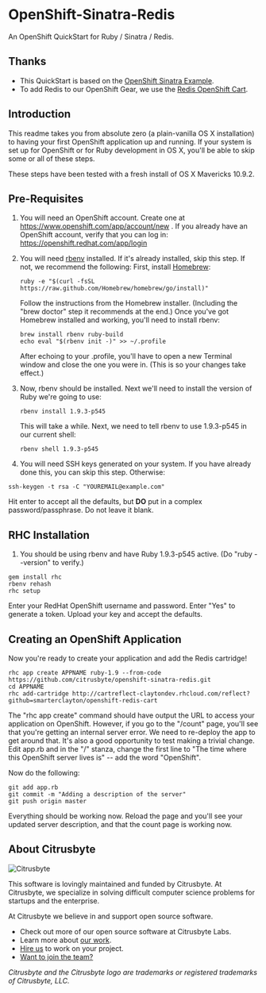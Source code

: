 # OpenShift-Sinatra-Redis

An OpenShift QuickStart for Ruby / Sinatra / Redis.

## Thanks
* This QuickStart is based on the [OpenShift Sinatra Example](https://github.com/openshift/sinatra-example).
* To add Redis to our OpenShift Gear, we use the [Redis OpenShift Cart](https://github.com/smarterclayton/openshift-redis-cart).

## Introduction
This readme takes you from absolute zero (a plain-vanilla OS X installation) to having your first OpenShift application up and running. If your system is set up for OpenShift or for Ruby development in OS X, you'll be able to skip some or all of these steps.

These steps have been tested with a fresh install of OS X Mavericks 10.9.2.


## Pre-Requisites
1. You will need an OpenShift account. Create one at https://www.openshift.com/app/account/new . If you already have an OpenShift account, verify that you can log in: https://openshift.redhat.com/app/login
2. You will need [rbenv](http://rbenv.org/) installed. If it's already installed, skip this step. If not, we recommend the following:
    First, install [Homebrew](http://brew.sh/):

    ```
    ruby -e "$(curl -fsSL https://raw.github.com/Homebrew/homebrew/go/install)"
    ```
    Follow the instructions from the Homebrew installer. (Including the "brew doctor" step it recommends at the end.) Once you've got Homebrew installed and working, you'll need to install rbenv:

    ```
    brew install rbenv ruby-build
    echo eval "$(rbenv init -)" >> ~/.profile
    ```

    After echoing to your .profile, you'll have to open a new Terminal window and close the one you were in. (This is so your changes take effect.)

3. Now, rbenv should be installed. Next we'll need to install the version of Ruby we're going to use:
    ```
    rbenv install 1.9.3-p545
    ```

    This will take a while. Next, we need to tell rbenv to use 1.9.3-p545 in our current shell:
    ```
    rbenv shell 1.9.3-p545
    ```

4. You will need SSH keys generated on your system. If you have already done this, you can skip this step. Otherwise:
```
ssh-keygen -t rsa -C "YOUREMAIL@example.com"
```
Hit enter to accept all the defaults, but **DO** put in a complex password/passphrase. Do not leave it blank.




## RHC Installation
1. You should be using rbenv and have Ruby 1.9.3-p545 active. (Do "ruby --version" to verify.)

```
gem install rhc
rbenv rehash
rhc setup
```
Enter your RedHat OpenShift username and password. Enter "Yes" to generate a token. Upload your key and accept the defaults.


## Creating an OpenShift Application
Now you're ready to create your application and add the Redis cartridge!

```
rhc app create APPNAME ruby-1.9 --from-code https://github.com/citrusbyte/openshift-sinatra-redis.git
cd APPNAME
rhc add-cartridge http://cartreflect-claytondev.rhcloud.com/reflect?github=smarterclayton/openshift-redis-cart
```

The "rhc app create" command should have output the URL to access your application on OpenShift. However, if you go to the "/count" page, you'll see that you're getting an internal server error. We need to re-deploy the app to get around that. It's also a good opportunity to test making a trivial change. Edit app.rb and in the "/" stanza, change the first line to "The time where this OpenShift server lives is" -- add the word "OpenShift".

Now do the following:
```
git add app.rb
git commit -m "Adding a description of the server"
git push origin master
```

Everything should be working now. Reload the page and you'll see your updated server description, and that the count page is working now.


## About Citrusbyte

![Citrusbyte](http://i.imgur.com/W6eISI3.png)

This software is lovingly maintained and funded by Citrusbyte.
At Citrusbyte, we specialize in solving difficult computer science problems for startups and the enterprise.

At Citrusbyte we believe in and support open source software.
* Check out more of our open source software at Citrusbyte Labs.
* Learn more about [our work](https://citrusbyte.com/portfolio).
* [Hire us](https://citrusbyte.com/contact) to work on your project.
* [Want to join the team?](http://careers.citrusbyte.com)

*Citrusbyte and the Citrusbyte logo are trademarks or registered trademarks of Citrusbyte, LLC.*
